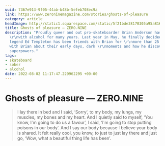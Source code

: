 ```yaml
---
uuid: 7367e913-9f05-44ab-b48b-5efeb708ec9a
link: https://www.zeroninemagazine.com/stories/ghosts-of-pleasure
category: article
headImage: http://static1.squarespace.com/static/5f21bde38170305a95a816bf/t/62e6aa9f277ad076247488a1/1659284138966/ZERO.NINE_BrianAnderson_02_Banner.jpg?format=1500w
title: Ghosts of pleasure — ZERO.NINE
description: "Proudly queer and out pro-skateboarder Brian Anderson has been battling
  \r\nwith alcohol for many years. Last year in May, he finally decided to quit \r\ndrinking. Skateboard
  legend Ed Templeton has been friends with Brian for \r\nmore than 25 years. He spoke
  with Brian about their early days, dark \r\nmoments and how he discovered his sober
  superpowers."
tags:
- skateboard
- sober
- alcohol
date: 2022-08-02 11:17:47.229962295 +00:00
---
```

# Ghosts of pleasure — ZERO.NINE

> I lay there in bed and I said, ‘Sorry’, to my body, my lungs, my muscles, my bones and my heart. And I quietly said to myself, ‘You know, I'm going to do us a favour’, I said, ‘I'm going to stop putting poisons in our body’. And I say our body because I believe your body is shared. It felt really cool, you know, to just to just lay there and just go, ‘Wow, what a beautiful thing life has been’. 